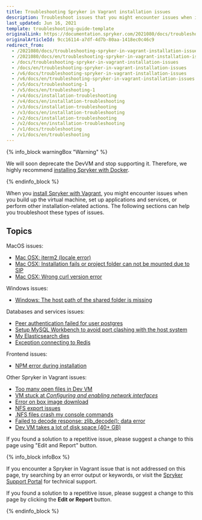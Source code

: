 ```yaml
---
title: Troubleshooting Spryker in Vagrant installation issues
description: Troubleshoot issues that you might encounter issues when installing Spryker with Vagrant
last_updated: Jun 16, 2021
template: troubleshooting-guide-template
originalLink: https://documentation.spryker.com/2021080/docs/troubleshooting-spryker-in-vagrant-installation-issues
originalArticleId: 9cc16114-a7df-4d7b-80aa-1418ec0c46c9
redirect_from:
  - /2021080/docs/troubleshooting-spryker-in-vagrant-installation-issues
  - /2021080/docs/en/troubleshooting-spryker-in-vagrant-installation-issues
  - /docs/troubleshooting-spryker-in-vagrant-installation-issues
  - /docs/en/troubleshooting-spryker-in-vagrant-installation-issues
  - /v6/docs/troubleshooting-spryker-in-vagrant-installation-issues
  - /v6/docs/en/troubleshooting-spryker-in-vagrant-installation-issues
  - /v5/docs/troubleshooting-1
  - /v5/docs/en/troubleshooting-1
  - /v4/docs/installation-troubleshooting
  - /v4/docs/en/installation-troubleshooting
  - /v3/docs/installation-troubleshooting
  - /v3/docs/en/installation-troubleshooting
  - /v2/docs/installation-troubleshooting
  - /v2/docs/en/installation-troubleshooting
  - /v1/docs/troubleshooting
  - /v1/docs/en/troubleshooting
---
```

{% info_block warningBox "Warning" %}

We will soon deprecate the DevVM and stop supporting it. Therefore, we highly recommend [installing Spryker with Docker](/docs/dg/dev/set-up-spryker-locally/set-up-spryker-locally.html).

{% endinfo_block %}

When you [install Spryker with Vagrant](/docs/dg/dev/set-up-spryker-locally/installing-spryker-with-development-virtual-machine/installing-spryker-with-devvm-on-macos-and-linux.html), you might encounter issues when you build up the virtual machine, set up applications and services, or perform other installation-related actions. The following sections can help you troubleshoot these types of issues.

## Topics

MacOS issues:

  * [Mac OSX: iterm2 (locale error)](/docs/dg/dev/troubleshooting/troubleshooting-spryker-in-vagrant-issues/macos-issues/mac-osx-iterm2-locale-error.html)
  * [Mac OSX: Installation fails or project folder can not be mounted due to SIP](/docs/dg/dev/troubleshooting/troubleshooting-spryker-in-vagrant-issues/macos-issues/mac-osx-installation-fails-or-project-folder-can-not-be-mounted-due-to-sip.html)
  * [Mac OSX: Wrong curl version error](/docs/dg/dev/troubleshooting/troubleshooting-spryker-in-vagrant-issues/macos-issues/mac-osx-wrong-curl-version-error.html)

Windows issues:

  * [Windows: The host path of the shared folder is missing](/docs/dg/dev/troubleshooting/troubleshooting-spryker-in-vagrant-issues/windows-issues/windows-the-host-path-of-the-shared-folder-is-missing.html)

Databases and services issues:

  * [Peer authentication failed for user postgres](/docs/dg/dev/troubleshooting/troubleshooting-spryker-in-vagrant-issues/databases-and-services-issues/peer-authentication-failed-for-user-postgres.html)
  * [Setup MySQL Workbench to avoid port clashing with the host system](/docs/dg/dev/troubleshooting/troubleshooting-spryker-in-vagrant-issues/databases-and-services-issues/setup-mysql-workbench-to-avoid-port-clashing-with-the-host-system.html)
  * [My Elasticsearch dies](/docs/dg/dev/troubleshooting/troubleshooting-spryker-in-vagrant-issues/databases-and-services-issues/my-elasticsearch-dies.html)
  * [Exception connecting to Redis](/docs/dg/dev/troubleshooting/troubleshooting-spryker-in-vagrant-issues/databases-and-services-issues/exception-connecting-to-redis.html)

Frontend issues:

  * [NPM error during installation](/docs/dg/dev/troubleshooting/troubleshooting-spryker-in-vagrant-issues/frontend-issues/npm-error-during-installation.html)

Other Spryker in Vagrant issues:

  * [Too many open files in Dev VM](/docs/dg/dev/troubleshooting/troubleshooting-spryker-in-vagrant-issues/other-spryker-in-vagrant-issues/too-many-open-files-in-dev-vm.html)
  * [VM stuck at *Configuring and enabling network interfaces*](/docs/dg/dev/troubleshooting/troubleshooting-spryker-in-vagrant-issues/other-spryker-in-vagrant-issues/vm-stuck-at-configuring-and-enabling-network-interfaces.html)
  * [Error on box image download](/docs/dg/dev/troubleshooting/troubleshooting-spryker-in-vagrant-issues/other-spryker-in-vagrant-issues/error-on-box-image-download.html)
  * [NFS export issues](/docs/dg/dev/troubleshooting/troubleshooting-spryker-in-vagrant-issues/other-spryker-in-vagrant-issues/nfs-export-issues.html)
  * [.NFS files crash my console commands](/docs/dg/dev/troubleshooting/troubleshooting-spryker-in-vagrant-issues/other-spryker-in-vagrant-issues/nfs-files-crash-my-console-commands.html)
  * [Failed to decode response: zlib_decode(): data error](/docs/dg/dev/troubleshooting/troubleshooting-spryker-in-vagrant-issues/other-spryker-in-vagrant-issues/failed-to-decode-response-zlib-decode-data-error.html)
  * [Dev VM takes a lot of disk space (40+ GB)](/docs/dg/dev/troubleshooting/troubleshooting-spryker-in-vagrant-issues/other-spryker-in-vagrant-issues/dev-vm-takes-a-lot-of-disk-space-40-gb.html)

If you found a solution to a repetitive issue, please suggest a change to this page using "Edit and Report" button.

{% info_block infoBox %}

If you encounter a Spryker in Vagrant issue that is not addressed on this page, try searching by an error output or keywords, or visit the [Spryker Support Portal](https://spryker.force.com/support/s/) for technical support.

If you found a solution to a repetitive issue, please suggest a change to this page by clicking the **Edit or Report** button.

{% endinfo_block %}
